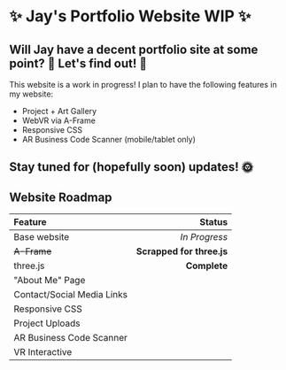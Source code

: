 # ✨ Jay's Portfolio Website WIP ✨
Will Jay have a decent portfolio site at some point? 🤔 Let's find out! 🌸
---
This website is a work in progress! I plan to have the following features in my website:
- Project + Art Gallery
- WebVR via A-Frame
- Responsive CSS
- AR Business Code Scanner (mobile/tablet only)

Stay tuned for (hopefully soon) updates! 🌞
---
## Website Roadmap
| Feature | Status |
| :--- | ---: |
| Base website | *In Progress* |
| ~~A-Frame~~ | **Scrapped for three.js** |
| three.js | **Complete** |
| "About Me" Page |  |
| Contact/Social Media Links | |
| Responsive CSS | |
| Project Uploads | |
| AR Business Code Scanner | |
| VR Interactive | |
